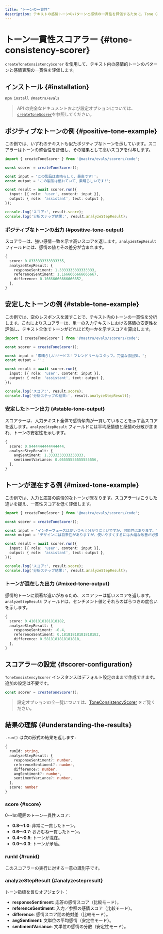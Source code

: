 ```yaml
---
title: "トーンの一貫性"
description: テキストの感情トーンのパターンと感情の一貫性を評価するために、Tone Consistency スコアラーを使用する例。
---
```


# トーン一貫性スコアラー \{#tone-consistency-scorer\}

`createToneConsistencyScorer` を使用して、テキスト内の感情的トーンのパターンと感情表現の一貫性を評価します。

## インストール \{#installation\}

```bash copy
npm install @mastra/evals
```

> API の完全なドキュメントおよび設定オプションについては、[`createToneScorer`](/docs/reference/scorers/tone-consistency)を参照してください。

## ポジティブなトーンの例 \{#positive-tone-example\}

この例では、いずれのテキストも似たポジティブなトーンを示しています。スコアラーはトーンの整合性を評価し、その結果として高いスコアを付与します。

```typescript filename="src/example-positive-tone.ts" showLineNumbers copy
import { createToneScorer } from '@mastra/evals/scorers/code';

const scorer = createToneScorer();

const input = 'この製品は素晴らしく、最高です!';
const output = 'この製品は優れていて、素晴らしいです!';

const result = await scorer.run({
  input: [{ role: 'user', content: input }],
  output: { role: 'assistant', text: output },
});

console.log('スコア:', result.score);
console.log('分析ステップ結果:', result.analyzeStepResult);
```

### ポジティブなトーンの出力 \{#positive-tone-output\}

スコアラーは、強い感情一致を示す高いスコアを返します。`analyzeStepResult` フィールドには、感情の値とその差分が含まれます。

```typescript
{
  score: 0.8333333333333335,
  analyzeStepResult: {
    responseSentiment: 1.3333333333333333,
    referenceSentiment: 1.1666666666666667,
    difference: 0.16666666666666652,
  },
}
```

## 安定したトーンの例 \{#stable-tone-example\}

この例では、空のレスポンスを渡すことで、テキスト内のトーンの一貫性を分析します。これによりスコアラーは、単一の入力テキストにおける感情の安定性を評価し、テキスト全体でトーンがどれほど均一かを示すスコアを算出します。

```typescript filename="src/example-stable-tone.ts" showLineNumbers copy
import { createToneScorer } from '@mastra/evals/scorers/code';

const scorer = createToneScorer();

const input = '素晴らしいサービス！フレンドリーなスタッフ。完璧な雰囲気。';
const output = '';

const result = await scorer.run({
  input: [{ role: 'user', content: input }],
  output: { role: 'assistant', text: output },
});

console.log('スコア:', result.score);
console.log('分析ステップの結果:', result.analyzeStepResult);
```

### 安定したトーン出力 \{#stable-tone-output\}

スコアラーは、入力テキスト全体で感情傾向が一貫していることを示す高スコアを返します。`analyzeStepResult` フィールドには平均感情値と感情の分散が含まれ、トーンの安定性を示します。

```typescript
{
  score: 0.9444444444444444,
  analyzeStepResult: {
    avgSentiment: 1.3333333333333333,
    sentimentVariance: 0.05555555555555556,
  },
}
```

## トーンが混在する例 \{#mixed-tone-example\}

この例では、入力と応答の感情的なトーンが異なります。スコアラーはこうした違いを捉え、一貫性スコアを低く評価します。

```typescript filename="src/example-mixed-tone.ts" showLineNumbers copy
import { createToneScorer } from '@mastra/evals/scorers/code';

const scorer = createToneScorer();

const input = 'インターフェースは使いづらく分かりにくいですが、可能性はあります。';
const output = 'デザインには将来性がありますが、使いやすくするには大幅な改善が必要です。';

const result = await scorer.run({
  input: [{ role: 'user', content: input }],
  output: { role: 'assistant', text: output },
});

console.log('スコア:', result.score);
console.log('分析ステップ結果:', result.analyzeStepResult);
```

### トーンが混在した出力 \{#mixed-tone-output\}

感情的トーンに顕著な違いがあるため、スコアラーは低いスコアを返します。`analyzeStepResult` フィールドは、センチメント値とそれらのばらつきの度合いを示します。

```typescript
{
  score: 0.4181818181818182,
  analyzeStepResult: {
    responseSentiment: -0.4,
    referenceSentiment: 0.18181818181818182,
    difference: 0.5818181818181818,
  },
}
```

## スコアラーの設定 \{#scorer-configuration\}

`ToneConsistencyScorer` インスタンスはデフォルト設定のままで作成できます。追加の設定は不要です。

```typescript
const scorer = createToneScorer();
```

> 設定オプションの全一覧については、[ToneConsistencyScorer](/docs/reference/scorers/tone-consistency) をご覧ください。

## 結果の理解 \{#understanding-the-results\}

`.run()` は次の形式の結果を返します:

```typescript
{
  runId: string,
  analyzeStepResult: {
    responseSentiment?: number,
    referenceSentiment?: number,
    difference?: number,
    avgSentiment?: number,
    sentimentVariance?: number,
  },
  score: number
}
```

### score \{#score\}

0〜1の範囲のトーン一貫性スコア:

* **0.8〜1.0**: 非常に一貫したトーン。
* **0.6〜0.7**: おおむね一貫したトーン。
* **0.4〜0.5**: トーンが混在。
* **0.0〜0.3**: トーンが矛盾。

### runId \{#runid\}

このスコアラーの実行に対する一意の識別子です。

### analyzeStepResult \{#analyzestepresult\}

トーン指標を含むオブジェクト：

* **responseSentiment**: 応答の感情スコア（比較モード）。
* **referenceSentiment**: 入力／参照の感情スコア（比較モード）。
* **difference**: 感情スコア間の絶対差（比較モード）。
* **avgSentiment**: 文単位の平均感情（安定性モード）。
* **sentimentVariance**: 文単位の感情の分散（安定性モード）。

<GithubLink marginTop="mt-16" link="https://github.com/mastra-ai/mastra/blob/main/examples/basics/scorers/tone-consistency" />